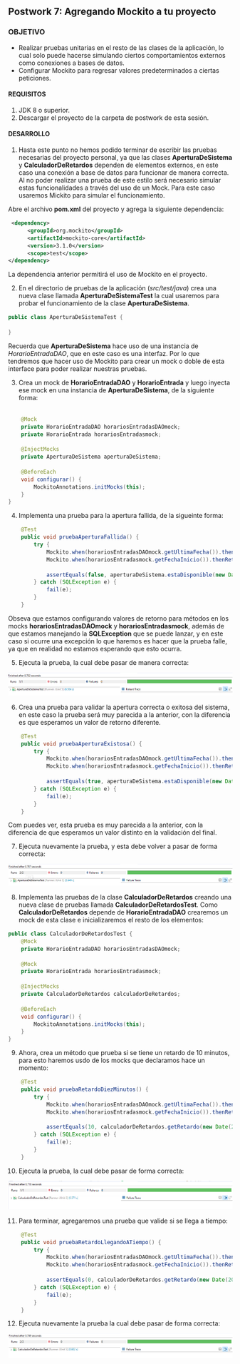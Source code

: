 
## Postwork 7: Agregando Mockito a tu proyecto

### OBJETIVO

- Realizar pruebas unitarias en el resto de las clases de la aplicación, lo cual solo puede hacerse simulando ciertos comportamientos externos como conexiones a bases de datos.
- Configurar Mockito para regresar valores predeterminados a ciertas peticiones.

#### REQUISITOS

1. JDK 8 o superior.
2. Descargar el proyecto de la carpeta de postwork de esta sesión.

#### DESARROLLO
1. Hasta este punto no hemos podido terminar de escribir las pruebas necesarias del proyecto personal, ya que las clases **AperturaDeSistema** y **CalculadorDeRetardos** dependen de elementos externos, en este caso una conexión a base de datos para funcionar de manera correcta. Al no poder realizar una prueba de este estilo será necesario simular estas funcionalidades a través del uso de un Mock. Para este caso usaremos Mickito para simular el funcionamiento. 

Abre el archivo **pom.xml** del proyecto y agrega la siguiente dependencia:

```xml
 <dependency>
      <groupId>org.mockito</groupId>
      <artifactId>mockito-core</artifactId>
      <version>3.1.0</version>
      <scope>test</scope>
</dependency>
```
La dependencia anterior permitirá el uso de Mockito en el proyecto.

2. En el directorio de pruebas de la aplicación (*src/test/java*) crea una nueva clase llamada **AperturaDeSistemaTest** la cual usaremos para probar el funcionamiento de la clase **AperturaDeSistema**.

```java
public class AperturaDeSistemaTest {
	
}  
```

Recuerda que **AperturaDeSistema** hace uso de una instancia de *HorarioEntradaDAO*, que en este caso es una interfaz. Por lo que tendremos que hacer uso de Mockito para crear un mock o doble de esta interface para poder realizar nuestras pruebas.

3. Crea un mock de **HorarioEntradaDAO** y **HorarioEntrada** y luego inyecta ese mock en una instancia de **AperturaDeSistema**, de la siguiente forma:

```java

	@Mock
	private HorarioEntradaDAO horariosEntradasDAOmock;
	private HorarioEntrada horariosEntradasmock;

	@InjectMocks
	private AperturaDeSistema aperturaDeSistema;

	@BeforeEach
	void configurar() {
		MockitoAnnotations.initMocks(this);
	}
}
```

4. Implementa una prueba para la apertura fallida, de la sigueinte forma:

```java
	@Test
	public void pruebaAperturaFallida() {
		try {
			Mockito.when(horariosEntradasDAOmock.getUltimaFecha()).thenReturn(horariosEntradasmock);
			Mockito.when(horariosEntradasmock.getFechaInicio()).thenReturn(new Date(2011, 05, 28, 02, 44));

			assertEquals(false, aperturaDeSistema.estaDisponible(new Date(2011, 05, 28, 02, 40)));
		} catch (SQLException e) {
			fail(e);
		}
	}
```
Obseva que estamos configurando valores de retorno para métodos en los mocks **horariosEntradasDAOmock** y **horariosEntradasmock**, además de que estamos manejando la **SQLException** que se puede lanzar, y en este caso si ocurre una excepción lo que haremos es hacer que la prueba falle, ya que en realidad no estamos esperando que esto ocurra.

5. Ejecuta la prueba, la cual debe pasar de manera correcta:

 ![imagen](img/figura_01.png)
 
6. Crea una prueba para validar la apertura correcta o exitosa del sistema, en este caso la prueba será muy parecida a la anterior, con la diferencia es que esperamos un valor de retorno diferente.

```java
	@Test
	public void pruebaAperturaExistosa() {
		try {
			Mockito.when(horariosEntradasDAOmock.getUltimaFecha()).thenReturn(horariosEntradasmock);
			Mockito.when(horariosEntradasmock.getFechaInicio()).thenReturn(new Date(2011, 05, 28, 14, 44));

			assertEquals(true, aperturaDeSistema.estaDisponible(new Date(2011, 05, 28, 14, 50)));
		} catch (SQLException e) {
			fail(e);
		}
	}
```

Com puedes ver, esta prueba es muy parecida a la anterior, con la diferencia de que esperamos un valor distinto en la validación del final.

7. Ejecuta nuevamente la prueba, y esta debe volver a pasar de forma correcta:

![imagen](img/figura_02.png)

8. Implementa las pruebas de la clase **CalculadorDeRetardos** creando una nueva clase de pruebas llamada **CalculadorDeRetardosTest**. Como **CalculadorDeRetardos** depende de **HorarioEntradaDAO** crearemos un mock de esta clase e inicializaremos el resto de los elementos:

```java
public class CalculadorDeRetardosTest {
	@Mock
    private HorarioEntradaDAO horariosEntradasDAOmock;
	
	@Mock
    private HorarioEntrada horariosEntradasmock;
	
	@InjectMocks
    private CalculadorDeRetardos calculadorDeRetardos;
	
	@BeforeEach
	void configurar() {
		MockitoAnnotations.initMocks(this);
	}
}

```
9. Ahora, crea un método que prueba si se tiene un retardo de 10 minutos, para esto haremos usdo de los mocks que declaramos hace un momento:

```java
	@Test
	public void pruebaRetardoDiezMinutos() {
		try {
			Mockito.when(horariosEntradasDAOmock.getUltimaFecha()).thenReturn(horariosEntradasmock);
			Mockito.when(horariosEntradasmock.getFechaInicio()).thenReturn(new Date(2011, 05, 25, 12, 0));

			assertEquals(10, calculadorDeRetardos.getRetardo(new Date(2011, 05, 25, 12, 10)));
		} catch (SQLException e) {
			fail(e);
		}
	}
```

10. Ejecuta la prueba, la cual debe pasar de forma correcta:

![imagen](img/figura_03.png)

11. Para terminar, agregaremos una prueba que valide si se llega a tiempo:

```java
	@Test
	public void pruebaRetardoLlegandoATiempo() {
		try {
			Mockito.when(horariosEntradasDAOmock.getUltimaFecha()).thenReturn(horariosEntradasmock);
			Mockito.when(horariosEntradasmock.getFechaInicio()).thenReturn(new Date(2011, 05, 25, 12, 0));

			assertEquals(0, calculadorDeRetardos.getRetardo(new Date(2011, 05, 25, 12, 0)));
		} catch (SQLException e) {
			fail(e);
		}
	}
```

12. Ejecuta nuevamente la prueba la cual debe pasar de forma correcta:

![imagen](img/figura_04.png)
